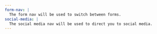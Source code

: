 ```yaml
---
form-nav: |
  The form nav will be used to switch between forms.
social-media: |
  The social media nav will be used to direct you to social media.
---
```

